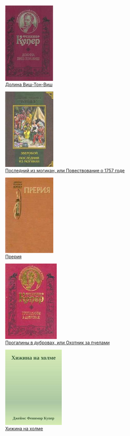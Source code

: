 ![](Долина%20Виш-Тон-Виш.jpg)  
[Долина Виш-Тон-Виш](Долина%20Виш-Тон-Виш)

![](Последний%20из%20могикан,%20или%20Повествование%20о%201757%20годе.jpg)  
[Последний из могикан, или Повествование о 1757 годе](Последний%20из%20могикан,%20или%20Повествование%20о%201757%20годе)

![](Прерия.jpg)  
[Прерия](Прерия)

![](Прогалины%20в%20дубровах,%20или%20Охотник%20за%20пчелами.jpg)  
[Прогалины в дубровах, или Охотник за пчелами](Прогалины%20в%20дубровах,%20или%20Охотник%20за%20пчелами)

![](Хижина%20на%20холме.jpg)  
[Хижина на холме](Хижина%20на%20холме)
